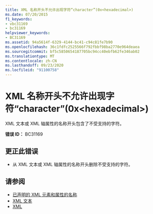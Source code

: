 ```yaml
---
title: XML 名称开头不允许出现字符“character”(0x<hexadecimal>)
ms.date: 07/20/2015
f1_keywords:
- vbc31169
- bc31169
helpviewer_keywords:
- BC31169
ms.assetid: 94a5614f-6329-4144-bc41-c94c81fe7b90
ms.openlocfilehash: 36c1fdfc2525566f792fbbf98ba2770e964deaea
ms.sourcegitcommit: bf5c5850654187705bc94cc40ebfb62fe346ab02
ms.translationtype: MT
ms.contentlocale: zh-CN
ms.lasthandoff: 09/23/2020
ms.locfileid: "91100758"
---
```

# <a name="character-character-0xhexadecimal-is-not-allowed-at-the-beginning-of-an-xml-name"></a>XML 名称开头不允许出现字符“character”(0x\<hexadecimal>)

XML 文本或 XML 轴属性的名称开头包含了不受支持的字符。  
  
 **错误 ID：** BC31169  
  
## <a name="to-correct-this-error"></a>更正此错误  
  
- 从 XML 文本或 XML 轴属性的名称开头删除不受支持的字符。  
  
## <a name="see-also"></a>请参阅

- [已声明的 XML 元素和属性的名称](../programming-guide/language-features/xml/names-of-declared-xml-elements-and-attributes.md)
- [XML 文本](../language-reference/xml-literals/index.md)
- [XML](../programming-guide/language-features/xml/index.md)
